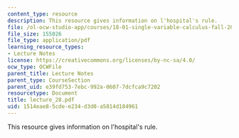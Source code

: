 ```yaml
---
content_type: resource
description: This resource gives information on l'hospital's rule.
file: /ol-ocw-studio-app/courses/18-01-single-variable-calculus-fall-2005/1514eae85cdee234d3d0a5814d184961_lecture_28.pdf
file_size: 155026
file_type: application/pdf
learning_resource_types:
- Lecture Notes
license: https://creativecommons.org/licenses/by-nc-sa/4.0/
ocw_type: OCWFile
parent_title: Lecture Notes
parent_type: CourseSection
parent_uid: e39fd753-7ebc-992a-0607-7dcfca9c7202
resourcetype: Document
title: lecture_28.pdf
uid: 1514eae8-5cde-e234-d3d0-a5814d184961
---
```

This resource gives information on l'hospital's rule.